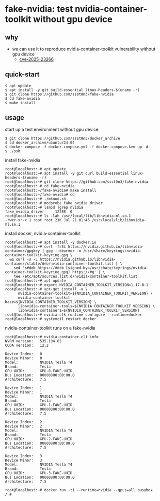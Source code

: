 # fake-nvidia: test nvidia-container-toolkit without gpu device

## why

* we can use it to reproduce nvidia-container-toolkit vulnerability without gpu device
  * [cve-2025-23266](https://github.com/ssst0n3/docker_archive/tree/main/vul/cve-2025-23266)

## quick-start

```shell
$ apt update
$ apt install -y git build-essential linux-headers-$(uname -r)
$ git clone https://github.com/ssst0n3/fake-nvidia
$ cd fake-nvidia
$ make install
```

## usage

start up a test environment without gpu device

```shell
$ git clone https://github.com/ssst0n3/docker_archive
$ cd docker_archive/ubuntu/24.04
$ docker compose -f docker-compose.yml -f docker-compose.kvm up -d
$ ./ssh
```

install fake-nvidia

```shell
root@localhost:~# apt update
root@localhost:~# apt install -y git curl build-essential linux-headers-$(uname -r)
root@localhost:~# git clone https://github.com/ssst0n3/fake-nvidia
root@localhost:~# cd fake-nvidia
root@localhost:~/fake-nvidia# make install
root@localhost:~/fake-nvidia# cd
root@localhost:~# ./mknod.sh
root@localhost:~# modprobe fake_nvidia_driver
root@localhost:~# lsmod |grep nvidia
fake_nvidia_driver     12288  0
root@localhost:~# ls -lah /usr/local/lib/libnvidia-ml.so.1
-rwxr-xr-x 1 root root 21K Jul 21 01:46 /usr/local/lib/libnvidia-ml.so.1
```

install docker, nvidia-container-toolkit

```shell
root@localhost:~# apt install -y docker.io
root@localhost:~# curl -fsSL https://nvidia.github.io/libnvidia-container/gpgkey | gpg --dearmor -o /usr/share/keyrings/nvidia-container-toolkit-keyring.gpg \
  && curl -s -L https://nvidia.github.io/libnvidia-container/stable/deb/nvidia-container-toolkit.list | \
    sed 's#deb https://#deb [signed-by=/usr/share/keyrings/nvidia-container-toolkit-keyring.gpg] https://#g' | \
    tee /etc/apt/sources.list.d/nvidia-container-toolkit.list
root@localhost:~# apt update
root@localhost:~# export NVIDIA_CONTAINER_TOOLKIT_VERSION=1.17.8-1
root@localhost:~# apt-get install -y \
      nvidia-container-toolkit=${NVIDIA_CONTAINER_TOOLKIT_VERSION} \
      nvidia-container-toolkit-base=${NVIDIA_CONTAINER_TOOLKIT_VERSION} \
      libnvidia-container-tools=${NVIDIA_CONTAINER_TOOLKIT_VERSION} \
      libnvidia-container1=${NVIDIA_CONTAINER_TOOLKIT_VERSION}
root@localhost:~# nvidia-ctk runtime configure --runtime=docker
root@localhost:~# systemctl restart docker
```

nvidia-container-toolkit runs on a fake-nvidia

```shell
root@localhost:~# nvidia-container-cli info
NVRM version:   535.104.05
CUDA version:   12.2

Device Index:   0
Device Minor:   0
Model:          NVIDIA Tesla T4
Brand:          Tesla
GPU UUID:       GPU-0-FAKE-UUID
Bus Location:   00000000:00:00.0
Architecture:   7.5

Device Index:   1
Device Minor:   1
Model:          NVIDIA Tesla T4
Brand:          Tesla
GPU UUID:       GPU-1-FAKE-UUID
Bus Location:   00000000:00:00.0
Architecture:   7.5

Device Index:   2
Device Minor:   2
Model:          NVIDIA Tesla T4
Brand:          Tesla
GPU UUID:       GPU-2-FAKE-UUID
Bus Location:   00000000:00:00.0
Architecture:   7.5

Device Index:   3
Device Minor:   3
Model:          NVIDIA Tesla T4
Brand:          Tesla
GPU UUID:       GPU-3-FAKE-UUID
Bus Location:   00000000:00:00.0
Architecture:   7.5
```

```shell
root@localhost:~# docker run -ti --runtime=nvidia --gpus=all busybox
/ # 
```

